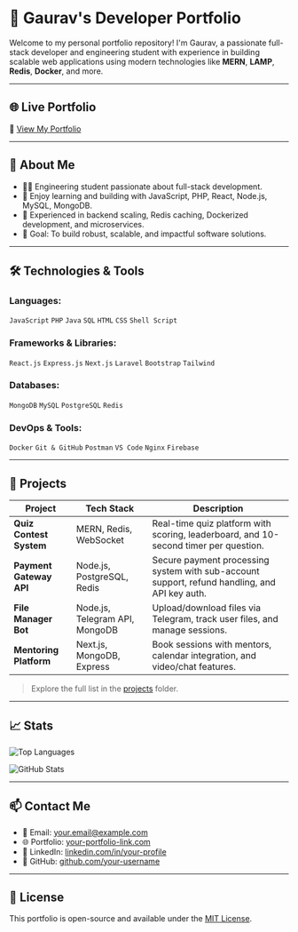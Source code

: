 # 🚀 Gaurav's Developer Portfolio

Welcome to my personal portfolio repository! I'm Gaurav, a passionate full-stack developer and engineering student with experience in building scalable web applications using modern technologies like **MERN**, **LAMP**, **Redis**, **Docker**, and more.

---

## 🌐 Live Portfolio

📍 [View My Portfolio](https://gauravmrjatt.vercel.app) 

---

## 📌 About Me

- 👨‍💻 Engineering student passionate about full-stack development.
- 🧠 Enjoy learning and building with JavaScript, PHP, React, Node.js, MySQL, MongoDB.
- 🧰 Experienced in backend scaling, Redis caching, Dockerized development, and microservices.
- 🎯 Goal: To build robust, scalable, and impactful software solutions.

---

## 🛠️ Technologies & Tools

### Languages:
`JavaScript` `PHP` `Java` `SQL` `HTML` `CSS` `Shell Script`

### Frameworks & Libraries:
`React.js` `Express.js` `Next.js` `Laravel` `Bootstrap` `Tailwind`

### Databases:
`MongoDB` `MySQL` `PostgreSQL` `Redis`

### DevOps & Tools:
`Docker` `Git & GitHub` `Postman` `VS Code` `Nginx` `Firebase`

---

## 📂 Projects

| Project | Tech Stack | Description |
|--------|------------|-------------|
| **Quiz Contest System** | MERN, Redis, WebSocket | Real-time quiz platform with scoring, leaderboard, and 10-second timer per question. |
| **Payment Gateway API** | Node.js, PostgreSQL, Redis | Secure payment processing system with sub-account support, refund handling, and API key auth. |
| **File Manager Bot** | Node.js, Telegram API, MongoDB | Upload/download files via Telegram, track user files, and manage sessions. |
| **Mentoring Platform** | Next.js, MongoDB, Express | Book sessions with mentors, calendar integration, and video/chat features. |

> Explore the full list in the [projects](./projects) folder.

---

## 📈 Stats

![Top Languages](https://github-readme-stats.vercel.app/api/top-langs/?username=your-username&layout=compact&theme=tokyonight)

![GitHub Stats](https://github-readme-stats.vercel.app/api?username=your-username&show_icons=true&theme=tokyonight)

---

## 📫 Contact Me

- 📧 Email: your.email@example.com
- 🌐 Portfolio: [your-portfolio-link.com](https://www.instagram.com/gauravmrjatt)
- 💼 LinkedIn: [linkedin.com/in/your-profile](https://linkedin.com/in/gauravmrjatt)
- 🐙 GitHub: [github.com/your-username](http://github.com/Gauravmrjatt/)

---

## 📝 License

This portfolio is open-source and available under the [MIT License](LICENSE).

